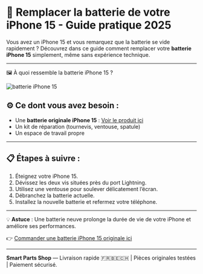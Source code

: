 # 🧰 Remplacer la batterie de votre iPhone 15 - Guide pratique 2025

Vous avez un iPhone 15 et vous remarquez que la batterie se vide rapidement ? Découvrez dans ce guide comment remplacer votre **batterie iPhone 15** simplement, même sans expérience technique.

---
🖼️ À quoi ressemble la batterie iPhone 15 ?

![batterie iPhone 15](https://i0.wp.com/smart-parts-shop.fr/wp-content/uploads/2024/02/Batterie-iPhone-15-originale.webp)

## ⚙️ Ce dont vous avez besoin :
- Une **batterie originale iPhone 15** : [Voir le produit ici](https://smart-parts-shop.fr/boutique/pieces-detachees/apple-pieces-detachees/iphone-15/batterie-iphone-15-originale/)
- Un kit de réparation (tournevis, ventouse, spatule)
- Un espace de travail propre

---

## 📋 Étapes à suivre :
1. Éteignez votre iPhone 15.
2. Dévissez les deux vis situées près du port Lightning.
3. Utilisez une ventouse pour soulever délicatement l’écran.
4. Débranchez la batterie actuelle.
5. Installez la nouvelle batterie et refermez votre téléphone.

---

💡 **Astuce** : Une batterie neuve prolonge la durée de vie de votre iPhone et améliore ses performances.

👉 [Commander une batterie iPhone 15 originale ici](https://smart-parts-shop.fr/boutique/pieces-detachees/apple-pieces-detachees/iphone-15/batterie-iphone-15-originale/)

---

**Smart Parts Shop** — Livraison rapide 🇫🇷🇧🇪🇨🇭 | Pièces originales testées | Paiement sécurisé.
